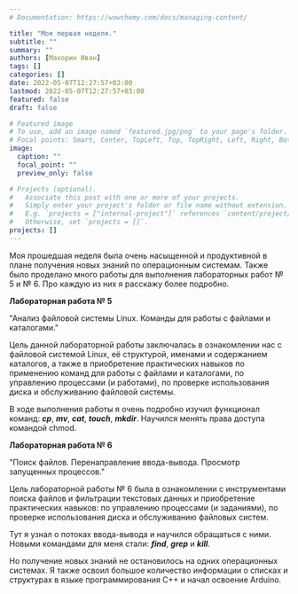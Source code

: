 ```yaml
---
# Documentation: https://wowchemy.com/docs/managing-content/

title: "Моя первая неделя."
subtitle: ""
summary: ""
authors: [Махорин Иван]
tags: []
categories: []
date: 2022-05-07T12:27:57+03:00
lastmod: 2022-05-07T12:27:57+03:00
featured: false
draft: false

# Featured image
# To use, add an image named `featured.jpg/png` to your page's folder.
# Focal points: Smart, Center, TopLeft, Top, TopRight, Left, Right, BottomLeft, Bottom, BottomRight.
image:
  caption: ""
  focal_point: ""
  preview_only: false

# Projects (optional).
#   Associate this post with one or more of your projects.
#   Simply enter your project's folder or file name without extension.
#   E.g. `projects = ["internal-project"]` references `content/project/deep-learning/index.md`.
#   Otherwise, set `projects = []`.
projects: []
---
```

Моя прошедшая неделя была очень насыщенной и продуктивной в плане получения новых знаний по операционным системам. Также было проделано много работы для выполнения лабораторных работ № 5 и № 6. Про каждую из них я расскажу более подробно.

**Лабораторная работа № 5**

"Анализ файловой системы Linux. Команды для работы с файлами и каталогами."

Цель данной лабораторной работы заключалась в ознакомлении нас с файловой системой Linux, её структурой, именами и содержанием каталогов, а также в приобретение практических навыков по применению команд для работы с файлами и каталогами, по управлению процессами (и работами), по проверке использования диска и обслуживанию файловой системы.

В ходе выполнения работы я очень подробно изучил функционал команд: ***cp***, ***mv***, ***cat***, ***touch***, ***mkdir***. Научился менять права доступа командой chmod.

**Лабораторная работа № 6**

"Поиск файлов. Перенаправление ввода-вывода. Просмотр запущенных процессов."

Цель лабораторной работы № 6 была в ознакомлении с инструментами поиска файлов и фильтрации текстовых данных и приобретение практических навыков: по управлению процессами (и заданиями), по проверке использования диска и обслуживанию файловых систем.

Тут я узнал о потоках ввода-вывода и научился обращаться с ними. Новыми командами для меня стали: ***find***, ***grep*** и ***kill***.

Но получение новых знаний не остановилось на одних операционных системах. Я также освоил большое количество информации о списках и структурах в языке программирования С++ и начал освоение Arduino.
